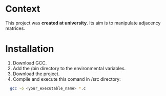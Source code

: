 # Context
This project was **created at university**. 
Its aim is to manipulate adjacency matrices.

# Installation
1. Download GCC.
2. Add the /bin directory to the environmental variables.
3. Download the project.
4. Compile and execute this comand in /src directory:
```bash
  gcc -o <your_executable_name> *.c
```
